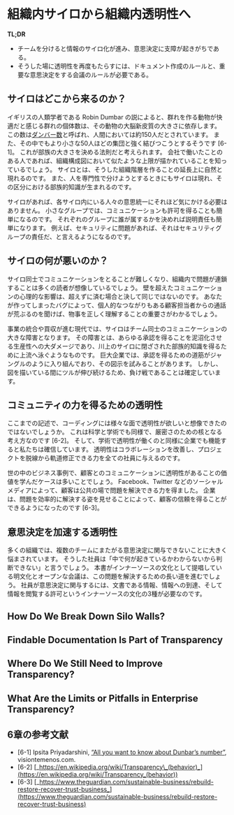 <!--# From Internal Silos to Internal Transparency-->
# 組織内サイロから組織内透明性へ

**TL;DR**

<!--
* Team divisions tend to create silos of information that hamper decision-making.  
* Transparency can be reintroduced through rules about documenting activities and requirements for meetings on important decisions.
-->
* チームを分けると情報のサイロ化が進み、意思決定に支障が起きがちである。
* そうした場に透明性を再度もたらすには、ドキュメント作成のルールと、重要な意思決定をする会議のルールが必要である。

<!--## Where Did Silos Come From?-->
## サイロはどこから来るのか？

<!-- British anthropologist Robin Dunbar has proposed a theory that a social animal’s neocortex size limits that animal’s comfortable social group size. [Dunbar’s number](https://en.wikipedia.org/wiki/Dunbar%27s_number) suggests that humans are best able to handle approximately 150 relationships in a larger sense, and tend to maintain stronger ties to smaller groups of around 50.<sup>[1](#annotation-1)</sup> This maps back to tribes and their sizes. Many in the corporate world have noticed similar size limitations when creating organizational charts. Silos are a natural extension of those hierarchical situations. They also evolve out of specialization, and from these groupings tribal knowledge is born. -->
イギリスの人類学者である Robin Dumbar の説によると、群れを作る動物が快適だと感じる群れの個体数は、その動物の大脳新皮質の大きさに依存します。
この数は[ダンバー数](https://ja.wikipedia.org/wiki/%E3%83%80%E3%83%B3%E3%83%90%E3%83%BC%E6%95%B0)と呼ばれ、人間においては約150人だとされています。
また、その中でもより小さな50人ほどの集団と強く結びつこうとするそうです [6-1]。
これが部族の大きさを決める法則だと考えられます。
会社で働いたことのある人であれば、組織構成図において似たような上限が描かれていることを知っているでしょう。
サイロとは、そうした組織階層を作ることの延長上に自然と現れるのです。
また、人を専門性で分けようとするときにもサイロは現れ、その区分における部族的知識が生まれるのです。

<!-- With silos, people do not need to care as much about consensus. They make communication and permissions easier because they divide people into smaller groups. And dividing people into assigned groups can make accountability easier. If something goes wrong with security, people can blame the security group. -->
サイロがあれば、各サイロ内にいる人々の意思統一にそれほど気にかける必要はありません。
小さなグループでは、コミュニケーションも許可を得ることも簡単になるのです。
それぞれのグループに誰が属するかを決めれば説明責任も簡単になります。
例えば、セキュリティに問題があれば、それはセキュリティグループの責任だ、と言えるようになるのです。

<!--## What’s Wrong with Silos?-->
## サイロの何が悪いのか？

<!-- As you can guess, communication between the silos can become difficult, and problems can cascade through the company. Communicating over a wall never has the same emotional impact on people. Getting things right matters more when you know one of the customer representatives personally and you hear his frustration when a bug you accidently created increases his call volume. -->
サイロ同士でコミュニケーションをとることが難しくなり、組織内で問題が連鎖することは多くの読者が想像しているでしょう。
壁を超えたコミュニケーションの心理的な影響は、超えずに済む場合と決して同じではないのです。
あなたが作ってしまったバグによって、個人的なつながりもある顧客担当者からの通話が荒ぶるのを聞けば、物事を正しく理解することの重要さがわかるでしょう。

<!-- In the modern world of integrations and acquisitions, silos seriously hamper cross-team communications. Silos make the world of permissions a devastating morass of unproductivity as people swim upstream to find the tribal knowledge locked away in the silos. In really large enterprises, people attempt to diagram the convoluted jungle paths of interactivity and permissions via road maps. This is a losing battle because the vines continue to grow even as maps are drawn. -->
事業の統合や買収が進む現代では、サイロはチーム同士のコミュニケーションの大きな障害となります。
その障害とは、あらゆる承認を得ることを泥沼化させる生産性への大ダメージであり、川上のサイロに閉ざされた部族的知識を得るために上流へ泳ぐようなものです。
巨大企業では、承認を得るための道筋がジャングルのように入り組んでおり、その図示を試みることがあります。
しかし、図を描いている間にツルが伸び続けるため、負け戦であることは確定しています。

<!--## Transparency for Community Sourcing-->
## コミュニティの力を得るための透明性

<!-- Hopefully, by now you are convinced that transparency in coding has multiple benefits. But consider this, as well: transparency is a core tenet in science and academia. It is a key element in scientific rigor.<sup>[2](#annotation-2)</sup> We believe that it works within a company for the same reasons it works with academia. It improves collaboration, and empowers anyone within the company to see when a project is going off track and help to fix it. -->
ここまでの記述で、コーディングには様々な面で透明性が欲しいと想像できたのではないでしょうか。
これは科学と学術でも同様で、厳密さのための核となる考え方なのです [6-2]。
そして、学術で透明性が働くのと同様に企業でも機能すると私たちは確信しています。
透明性はコラボレーションを改善し、プロジェクトを脱線から軌道修正できる力を全ての社員に与えるのです。

<!-- Many businesses are learning the value of transparent communication with customers. Facebook, Twitter, and other forms of social media empower customers to get issues resolved publicly. Businesses have the opportunity to increase trust by handling problems effectively.<sup>[3](#annotation-3)</sup> -->
世の中のビジネス事例で、顧客とのコミュニケーションに透明性があることの価値を学んだケースは多いことでしょう。
Facebook、Twitter などのソーシャルメディアによって、顧客は公共の場で問題を解決できる力を得ました。
企業は、問題を効率的に解決する姿を見せることによって、顧客の信頼を得ることができるようになったのです [6-3]。

<!--## Transparency Boosts Decision-Making-->
## 意思決定を加速する透明性

<!-- Many organizations are seriously hampered because people can’t offer input to decisions that cross team boundaries. A staff member will say, “I don’t know what’s really going on in that group, so I can’t make a judgment.” The documentation and open meetings that this report proposes as part of the InnerSource culture will go a long way toward fixing this problem. People need three things to participate in decision-making: information (which documentation provides), access (which comes in meetings), and permission (which must become part of the InnerSource culture). -->
多くの組織では、複数のチームにまたがる意思決定に関与できないことに大きく悩まされています。
そうした社員は「中で何が起きているかわからないから判断できない」と言うでしょう。
本書がインナーソースの文化として提唱している明文化とオープンな会議は、この問題を解決するための長い道を進むでしょう。
社員が意思決定に関与するには、文書である情報、情報への到達、そして情報を閲覧する許可というインナーソースの文化の3種が必要なのです。

## How Do We Break Down Silo Walls?

<!-- If the problem with silos is that they impair communication and lock up tribal knowledge, the solution is to create processes that open communication channels and produce findable documentation. -->

<!-- Luckily, we can do both with the same processes, discussed in earlier chapters. All of the steps toward InnerSource are steps toward opening up the silos: -->

<!--
* Create new roles to take ownership of creating and maintaining documents that explicitly communicate expectations and needs, or assign this responsibility to existing roles. The roles should go to people most directly affected by the changes.
* Create processes that require inclusive, in-person meetings during the planning stages of integrations that are openly documented.
* Require discussions and announcements to use designated public channels.
* Make those channels accessible company-wide.
* Archive the discussions in a findable location.
-->

<!-- There is a cost to making these changes. Projects might slow down as some people move into new roles and others adjust to more meetings and online discussions. But the benefits come quickly. -->

## Findable Documentation Is Part of Transparency

<!-- We as a society have become accustomed to using a search to find what we need. Filing email into folders is becoming obsolete; why spend time filing when you can just run a search? Yet finding necessary documentation in a company can feel more like a treasure hunt. One of our big goals is to improve documentation, and a major component of this is not just _creating_ it, but making it _findable_. Yes, documentation is an aspect of transparency.-->

<!-- Documentation in accessible and logical places becomes a major driver of transparency and collaboration. Creating documentation is usually a low priority and rarely has passionate champions, yet it can drastically shorten learning curves, ease collaboration, and prevent misunderstandings. Fortunately, InnerSource, when done correctly, creates extensive and findable documentation as a side effect. -->

<!-- As an enterprise transitions toward InnerSource, there is a time cost to the extra communication that is required. But if the enterprise first sets up passive documentation processes to capture this extra communication, that extra communication is a huge gain for future productivity. Learning from what worked and what didn’t is always useful for organizations, but most enterprises make no real effort to capture and share this knowledge. Sometimes, it is fear of liability, but if the conversations are done in a public fashion, people will already be aware of those repercussions and higher-quality conversations will ensue. -->

<!-- Look for ways to make passive documentation available to all levels in the company, not just developers in GitHub, email lists, or Slack conversations. Passive documentation reduces the barrier to nonwriters sharing knowledge precisely when it is needed. And by having the immediate feedback that passive documentation creates, questions are guaranteed to be answered well. Slack and other tools that allow more communication across silos have been extremely valuable in increasing collaboration. -->

<!-- Of course, there’s probably already some existing documentation scattered across the company. Many of our member organizations at the InnerSource Commons are looking at larger search solutions to make it easier to open information across departments and tools. Although their solutions don’t let people change or edit what they find in search (they must to return to the tool that created the information), they can at least find out what is happening and to whom to talk. Slack is proving very valuable in both facilitating and archiving those discussions on a wider scope. -->

<!-- It is also important for the enterprise to make collaboration a real priority. Communication costs will temporarily rise as the organization transitions. This is typical for in any change-management scenario. But communicating earlier during cross-team collaboration creates large productivity gains. Companies spend millions and millions on internal integrations and integrations of acquisitions. Having these conversations publicly facilitates the next acquisition or integration. -->

## Where Do We Still Need to Improve Transparency?

<!-- Those of us doing InnerSource already have code transparency through GitHub. We have taken the first steps to make planning and communications more transparent, but we still need to find more solutions in this area. -->

<!-- Often, tools themselves inhibit transparency across departments. When most enterprise software charges by the user, it becomes financially prohibitive to buy a user account for everyone in the company. A solution is to look primarily at tools that allow the company to become tools-agnostic through APIs. Many tools today have APIs, so you can use tools like Zapier and IFTTT to connect them. -->

## What Are the Limits or Pitfalls in Enterprise Transparency?

<!-- There are hard limits to transparency in commercial enterprises, especially for publicly traded companies and international companies that need to worry about compliance issues with multiple governments. This is a significant difference from most open source organizations. Another important pitfall is handling remote access. Again, this is largely because of regulatory issues. When looking for technological solutions, you must keep these issues in mind. -->

<!-- Some enterprise agencies do look to open source organizations to help with global transparency when they are ready to become universally open. But when wading through the difficulties of being open within the company, while not violating laws about insider trading, they are on their own. -->

<!-- Still, the push to recover lost tribal knowledge, combined with the increased productivity and employee morale engendered by InnerSource, is convincing many enterprises that the price of transparency, even with all of these caveats, is a worthwhile endeavor. -->

<!-- There is also the topic of information overload and overcommunication. This is why search is a key element. We want to transition corporate culture from a push mentality, in which endless bulletins are sent out, to a pull mentality, in which people are confident that they will get the information they need when they need it via search. -->

## 6章の参考文献

* [6-1] Ipsita Priyadarshini, [“All you want to know about Dunbar’s number”](http://bit.ly/2o3rsgZ), visiontemenos.com.
* [6-2] [_https://en.wikipedia.org/wiki/Transparency\_(behavior)_](https://en.wikipedia.org/wiki/Transparency_(behavior))
* [6-3] [_https://www.theguardian.com/sustainable-business/rebuild-restore-recover-trust-business_](https://www.theguardian.com/sustainable-business/rebuild-restore-recover-trust-business)